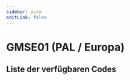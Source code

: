 ```yaml
---
sidebar: auto
editLink: false
---
```


# GMSE01 (PAL / Europa)

## Liste der verfügbaren Codes

<!-- injectionpoint -->
